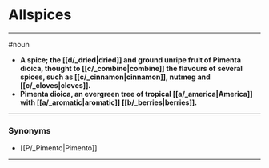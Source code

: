 # Allspices
---
#noun
- **A spice; the [[d/_dried|dried]] and ground unripe fruit of Pimenta dioica, thought to [[c/_combine|combine]] the flavours of several spices, such as [[c/_cinnamon|cinnamon]], nutmeg and [[c/_cloves|cloves]].**
- **Pimenta dioica, an evergreen tree of tropical [[a/_america|America]] with [[a/_aromatic|aromatic]] [[b/_berries|berries]].**
---
### Synonyms
- [[P/_Pimento|Pimento]]
---
